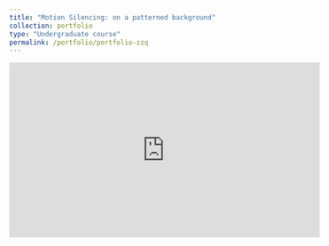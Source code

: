 ```yaml
---
title: "Motion Silencing: on a patterned background"
collection: portfolio
type: "Undergraduate course"
permalink: /portfolio/portfolio-zzq
---
```

<iframe width="560" height="315" src="https://www.youtube.com/embed/lNfBiT4SlLw" title="YouTube video player" frameborder="0" allow="accelerometer; autoplay; clipboard-write; encrypted-media; gyroscope; picture-in-picture" allowfullscreen></iframe>
